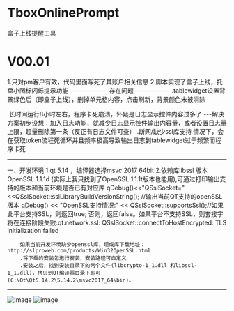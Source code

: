 # TboxOnlinePrompt
盒子上线提醒工具

# V00.01
1.只对pm客户有效，代码里面写死了其账户相关信息
2.脚本实现了盒子上线，托盘小图标闪烁提示功能
--------------存在问题-------------
  .tablewidget设置背景绿色后（即盒子上线），删掉单元格内容，点击刷新，背景颜色未被消除

  .长时间运行8小时左右，程序卡死崩溃，怀疑是日志显示控件内容过多了
	---解决方案初步设想：加入日志功能，就减少日志显示控件输出内容量，或者设置日志量上限，超量删除第一条（反正有日志文件可查） 
  .断网/缺少ssl库支持 情况下，会在获取token流程死循环并且频率极高导致输出日志到tablewidget过于频繁而程序卡死




******************************************************************************************************************************
一、开发环境
	1.qt 5.14 ，编译器选择msvc 2017 64bit
	2.依赖库libssl 版本OpenSSL 1.1.1d (实际上我只找到了OpenSSL 1.1.1t版本也能用),可通过打印输出支持的版本和当前环境是否已有对应库
		qDebug()<<"QSslSocket="<<QSslSocket::sslLibraryBuildVersionString(); //输出当前QT支持的openSSL版本
    qDebug() << "OpenSSL支持情况:" << QSslSocket::supportsSsl();//如果此平台支持SSL，则返回true; 否则，返回false。如果平台不支持SSL，则套接字将在连接阶段失败:qt.network.ssl: QSslSocket::connectToHostEncrypted: TLS initialization failed

		如果当前开发环境缺少openssl库，现成库下载地址：http://slproweb.com/products/Win32OpenSSL.html
		.将下载的安装包进行安装，安装路径可自定义
		.安装之后，找到安装目录下的两个文件(libcrypto-1_1.dll 和libssl-1_1.dll)，拷贝到QT编译器目录下即可(C:\Qt\Qt5.14.2\5.14.2\msvc2017_64\bin)。

******************************************************************************************************************************
![image](https://github.com/rootCloudSrc/TboxOnlinePrompt/assets/36293079/a667180d-e8e8-4850-8420-4162e6b11687)
![image](https://github.com/rootCloudSrc/TboxOnlinePrompt/assets/36293079/b4a8de89-87f1-4f7b-b878-2359d9c27902)



